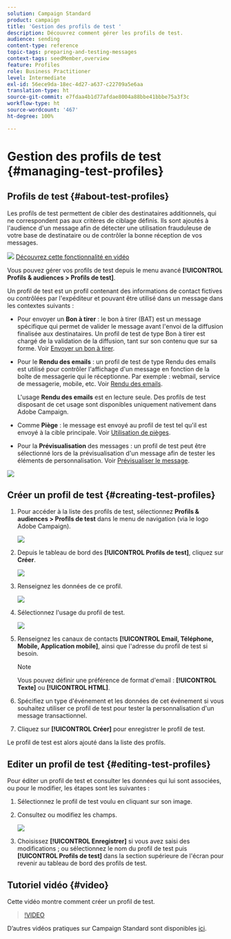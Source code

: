 ```yaml
---
solution: Campaign Standard
product: campaign
title: 'Gestion des profils de test '
description: Découvrez comment gérer les profils de test.
audience: sending
content-type: reference
topic-tags: preparing-and-testing-messages
context-tags: seedMember,overview
feature: Profiles
role: Business Practitioner
level: Intermediate
exl-id: 56ece9da-18ec-4d27-a637-c22709a5e6aa
translation-type: ht
source-git-commit: e7fdaa4b1d77afdae8004a88bbe41bbbe75a3f3c
workflow-type: ht
source-wordcount: '467'
ht-degree: 100%

---
```


# Gestion des profils de test      {#managing-test-profiles}

## Profils de test {#about-test-profiles}

Les profils de test permettent de cibler des destinataires additionnels, qui ne correspondent pas aux critères de ciblage définis. Ils sont ajoutés à l&#39;audience d&#39;un message afin de détecter une utilisation frauduleuse de votre base de destinataire ou de contrôler la bonne réception de vos messages.

![](assets/do-not-localize/how-to-video.png) [Découvrez cette fonctionnalité en vidéo](#video)

Vous pouvez gérer vos profils de test depuis le menu avancé **[!UICONTROL Profils &amp; audiences > Profils de test]**.

Un profil de test est un profil contenant des informations de contact fictives ou contrôlées par l&#39;expéditeur et pouvant être utilisé dans un message dans les contextes suivants :

* Pour envoyer un **Bon à tirer** : le bon à tirer (BAT) est un message spécifique qui permet de valider le message avant l&#39;envoi de la diffusion finalisée aux destinataires. Un profil de test de type Bon à tirer est chargé de la validation de la diffusion, tant sur son contenu que sur sa forme. Voir [Envoyer un bon à tirer](../../sending/using/sending-proofs.md).
* Pour le **Rendu des emails** : un profil de test de type Rendu des emails est utilisé pour contrôler l&#39;affichage d&#39;un message en fonction de la boîte de messagerie qui le réceptionne. Par exemple : webmail, service de messagerie, mobile, etc. Voir [Rendu des emails](../../sending/using/email-rendering.md).

   L&#39;usage **Rendu des emails** est en lecture seule. Des profils de test disposant de cet usage sont disponibles uniquement nativement dans Adobe Campaign.

* Comme **Piège** : le message est envoyé au profil de test tel qu&#39;il est envoyé à la cible principale. Voir [Utilisation de pièges](../../sending/using/using-traps.md).
* Pour la **Prévisualisation** des messages : un profil de test peut être sélectionné lors de la prévisualisation d&#39;un message afin de tester les éléments de personnalisation. Voir [Prévisualiser le message](/help/sending/using/previewing-messages.md).

![](assets/test_profile.png)

## Créer un profil de test {#creating-test-profiles}

1. Pour accéder à la liste des profils de test, sélectionnez **Profils &amp; audiences > Profils de test** dans le menu de navigation (via le logo Adobe Campaign).

   ![](assets/test_profile_creation_1.png)

1. Depuis le tableau de bord des **[!UICONTROL Profils de test]**, cliquez sur **Créer**.

   ![](assets/test_profile_creation_2.png)

1. Renseignez les données de ce profil.

   ![](assets/test_profile_creation_3.png)

1. Sélectionnez l&#39;usage du profil de test.

   ![](assets/test_profile_creation_4.png)

1. Renseignez les canaux de contacts **[!UICONTROL Email, Téléphone, Mobile, Application mobile]**, ainsi que l&#39;adresse du profil de test si besoin.

   >[!NOTE]
   >
   >Vous pouvez définir une préférence de format d&#39;email : **[!UICONTROL Texte]** ou **[!UICONTROL HTML]**.

1. Spécifiez un type d&#39;événement et les données de cet événement si vous souhaitez utiliser ce profil de test pour tester la personnalisation d&#39;un message transactionnel.
1. Cliquez sur **[!UICONTROL Créer]** pour enregistrer le profil de test.

Le profil de test est alors ajouté dans la liste des profils.

## Editer un profil de test {#editing-test-profiles}

Pour éditer un profil de test et consulter les données qui lui sont associées, ou pour le modifier, les étapes sont les suivantes :

1. Sélectionnez le profil de test voulu en cliquant sur son image.
1. Consultez ou modifiez les champs.

   ![](assets/test_profile_edit.png)

1. Choisissez **[!UICONTROL Enregistrer]** si vous avez saisi des modifications ; ou sélectionnez le nom du profil de test puis **[!UICONTROL Profils de test]** dans la section supérieure de l&#39;écran pour revenir au tableau de bord des profils de test.

## Tutoriel vidéo {#video}

Cette vidéo montre comment créer un profil de test.

>[!VIDEO](https://video.tv.adobe.com/v/24094?quality=12)

D’autres vidéos pratiques sur Campaign Standard sont disponibles [ici](https://experienceleague.adobe.com/docs/campaign-standard-learn/tutorials/overview.html?lang=fr).
